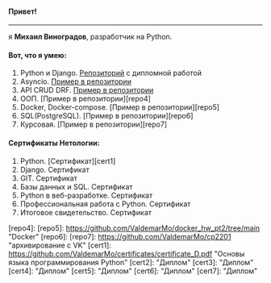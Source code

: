 #### Привет! 
***
я **Михаил Виноградов**, разработчик на Python.
  
#### Вот, что я умею:
1. Python и Django. [Репозиторий][repo1] с дипломной работой
2. Asyncio. [Пример в репозитории][repo2]
3. API CRUD DRF. [Пример в репозитории][repo3]
4. ООП. [Пример в репозитории][repo4]
5. Docker, Docker-compose. [Пример в репозитории][repo5]
6. SQL(PostgreSQL). [Пример в репозитории][repo6]
7. Курсовая. [Пример в репозитории][repo7]
   
#### Сертификаты **Нетологии**:
1. Python. [Сертификат][cert1]
2. Django. Сертификат
3. GIT. Сертификат
4. Базы данных и SQL. Сертификат
5. Python в веб-разработке. Сертификат
6. Профессиональная работа с Python. Сертификат
7. Итоговое свидетельство. Сертификат

<!--
**ValdemarMo/ValdemarMo** is a ✨ _special_ ✨ repository because its `README.md` (this file) appears on your GitHub profile.

Here are some ideas to get you started:

- 🔭 I’m currently working on ...
- 🌱 I’m currently learning ...
- 👯 I’m looking to collaborate on ...
- 🤔 I’m looking for help with ...
- 💬 Ask me about ...
- 📫 How to reach me: ...
- 😄 Pronouns: ...
- ⚡ Fun fact: ...
-->
[repo1]: https://github.com/ValdemarMo/ddp "дипломная работа"
[repo2]: https://github.com/ValdemarMo/hw_asyncio "Asincio"
[repo3]: https://github.com/ValdemarMo/hw_drf-intro "API CRUD DRF"
[repo4]:
[repo5]: https://github.com/ValdemarMo/docker_hw_pt2/tree/main "Docker"
[repo6]:
[repo7]: https://github.com/ValdemarMo/cp2201 "архивирование с VK"
[cert1]: https://github.com/ValdemarMo/certificates/certificate_D.pdf "Основы языка программирования Python"
[cert2]: "Диплом"
[cert3]: "Диплом"
[cert4]: "Диплом"
[cert5]: "Диплом"
[cert6]: "Диплом"
[cert7]: "Диплом"
